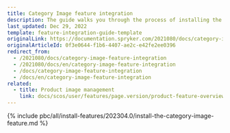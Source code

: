 ```yaml
---
title: Category Image feature integration
description: The guide walks you through the process of installing the Category Image feature in your project.
last_updated: Dec 29, 2022
template: feature-integration-guide-template
originalLink: https://documentation.spryker.com/2021080/docs/category-image-feature-integration
originalArticleId: 0f3e0644-f1b6-4407-ae2c-e42fe2ee0396
redirect_from:
  - /2021080/docs/category-image-feature-integration
  - /2021080/docs/en/category-image-feature-integration
  - /docs/category-image-feature-integration
  - /docs/en/category-image-feature-integration
related:
  - title: Product image management
    link: docs/scos/user/features/page.version/product-feature-overview/product-images-overview.html
---
```


{% include pbc/all/install-features/202304.0/install-the-category-image-feature.md %} <!-- To edit, see /_includes/pbc/all/install-features/202304.0/install-the-category-image-feature.md -->
